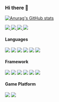 ### Hi there 👋

[![Anurag's GitHub stats](https://github-readme-stats.vercel.app/api?username=Holy-Shine&show_icons=true)](https://github.com/anuraghazra/github-readme-stats)

<a href="https://github.com/Holy-Shine">
    <img src="https://badges.pufler.dev/visits/Holy-Shine/Holy-Shine?style=flat-square&color=black&logo=github">
  </a>
  <a href="https://github.com/Holy-Shine">
    <img src="https://badges.pufler.dev/years/Holy-Shine?style=flat-square&color=black&logo=github">
  </a>
  <a href="https://github.com/Holy-Shine?tab=repositories">
    <img src="https://badges.pufler.dev/repos/Holy-Shine?style=flat-square&color=black&logo=github">
  </a>

  <a href="https://github.com/Holy-Shine">
    <img src="https://badges.pufler.dev/commits/monthly/Holy-Shine?style=flat-square&color=black&logo=github">
  </a>


#### **Languages**

[![](https://img.shields.io/badge/-python-3776AB?style=flat-square&logo=python&logoColor=ffffff)](https://www.python.org/)
[![](https://img.shields.io/badge/-c++-1F4362?style=flat-square&logo=cplusplus&logoColor=ffffff)](http://www.cplusplus.com/)
[![](https://img.shields.io/badge/-java-196D80?style=flat-square&logo=java&logoColor=ffffff)](https://www.oracle.com/java/)
[![](https://img.shields.io/badge/-R-8597BF?style=flat-square&logo=R&logoColor=ffffff)](https://www.r-project.org/)
[![](https://img.shields.io/badge/-mysql-3E6E93?style=flat-square&logo=mysql&logoColor=ffffff)](https://www.mysql.com/)
[![](https://img.shields.io/badge/-markdown-000000?style=flat-square&logo=markdown&logoColor=ffffff)]()

#### **Framework**

[![](https://img.shields.io/badge/-docker-2496ED?style=flat-square&logo=docker&logoColor=ffffff)](https://www.docker.com/)
[![](https://img.shields.io/badge/-tensorflow-FF7600?style=flat-square&logo=tensorflow&logoColor=ffffff)](https://www.tensorflow.org/)
[![](https://img.shields.io/badge/-keras-D00000?style=flat-square&logo=Keras&logoColor=ffffff)](https://keras.io/)
[![](https://img.shields.io/badge/-pytorch-EE4C2C?style=flat-square&logo=pytorch&logoColor=ffffff)](https://pytorch.org/)
[![](https://img.shields.io/badge/-jupyter-F37726?style=flat-square&logo=jupyter&logoColor=ffffff)](https://jupyter.org/)
[![](https://img.shields.io/badge/-Qt-30CE4C?style=flat-square&logo=Qt&logoColor=ffffff)](https://jupyter.org/)

#### **Game Platform**
[![](https://img.shields.io/badge/-NintendoSwitch-E60012?style=flat-square&logo=nintendoswitch&logoColor=ffffff)](https://www.nintendo.com/switch/)
[![](https://img.shields.io/badge/-steam-171A21?style=flat-square&logo=steam&logoColor=ffffff)](https://store.steampowered.com/)